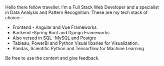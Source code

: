 Hello there fellow traveller. I'm a Full Stack Web Developer and a specialist in Data Analysis and Pattern Recognition. These are my tech stack of choice:-

- Frontend - Angular and Vue Frameworks
- Backend -Spring Boot and Django Frameworks
- Also versed in SQL -MySQL and Postgre
- Tableau, PowerBI and Python Visual libaries  for Visualization.
- Pandas, Scientific Python and Tensorflow for Machine Learning 


Be free  to use the content and give feedback.
